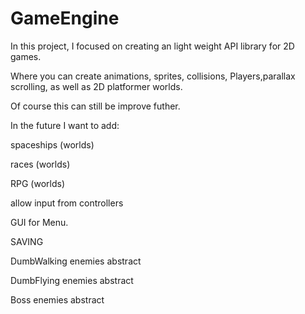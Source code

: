 # GameEngine

In this project, I focused on creating an light weight API library for 2D games. 

Where you can create  animations, sprites, collisions, Players,parallax scrolling, as well as 2D platformer worlds. 

Of course this can still be improve futher.

In the future I want to add:

spaceships (worlds)

races      (worlds)

RPG        (worlds)

allow input from controllers

GUI for Menu.

SAVING 

DumbWalking enemies  abstract

DumbFlying enemies   abstract

Boss       enemies   abstract


